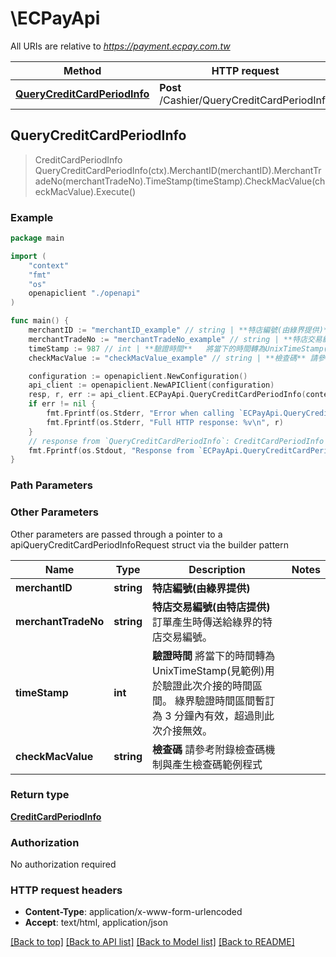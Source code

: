 # \ECPayApi

All URIs are relative to *https://payment.ecpay.com.tw*

Method | HTTP request | Description
------------- | ------------- | -------------
[**QueryCreditCardPeriodInfo**](ECPayApi.md#QueryCreditCardPeriodInfo) | **Post** /Cashier/QueryCreditCardPeriodInfo | 



## QueryCreditCardPeriodInfo

> CreditCardPeriodInfo QueryCreditCardPeriodInfo(ctx).MerchantID(merchantID).MerchantTradeNo(merchantTradeNo).TimeStamp(timeStamp).CheckMacValue(checkMacValue).Execute()



### Example

```go
package main

import (
    "context"
    "fmt"
    "os"
    openapiclient "./openapi"
)

func main() {
    merchantID := "merchantID_example" // string | **特店編號(由綠界提供)** 
    merchantTradeNo := "merchantTradeNo_example" // string | **特店交易編號(由特店提供)** 訂單產生時傳送給綠界的特店交易編號。 
    timeStamp := 987 // int | **驗證時間**   將當下的時間轉為UnixTimeStamp(見範例)用於驗證此次介接的時間區間。   綠界驗證時間區間暫訂為 3 分鐘內有效，超過則此次介接無效。   
    checkMacValue := "checkMacValue_example" // string | **檢查碼** 請參考附錄檢查碼機制與產生檢查碼範例程式 

    configuration := openapiclient.NewConfiguration()
    api_client := openapiclient.NewAPIClient(configuration)
    resp, r, err := api_client.ECPayApi.QueryCreditCardPeriodInfo(context.Background(), merchantID, merchantTradeNo, timeStamp, checkMacValue).Execute()
    if err != nil {
        fmt.Fprintf(os.Stderr, "Error when calling `ECPayApi.QueryCreditCardPeriodInfo``: %v\n", err)
        fmt.Fprintf(os.Stderr, "Full HTTP response: %v\n", r)
    }
    // response from `QueryCreditCardPeriodInfo`: CreditCardPeriodInfo
    fmt.Fprintf(os.Stdout, "Response from `ECPayApi.QueryCreditCardPeriodInfo`: %v\n", resp)
}
```

### Path Parameters



### Other Parameters

Other parameters are passed through a pointer to a apiQueryCreditCardPeriodInfoRequest struct via the builder pattern


Name | Type | Description  | Notes
------------- | ------------- | ------------- | -------------
 **merchantID** | **string** | **特店編號(由綠界提供)**  | 
 **merchantTradeNo** | **string** | **特店交易編號(由特店提供)** 訂單產生時傳送給綠界的特店交易編號。  | 
 **timeStamp** | **int** | **驗證時間**   將當下的時間轉為UnixTimeStamp(見範例)用於驗證此次介接的時間區間。   綠界驗證時間區間暫訂為 3 分鐘內有效，超過則此次介接無效。    | 
 **checkMacValue** | **string** | **檢查碼** 請參考附錄檢查碼機制與產生檢查碼範例程式  | 

### Return type

[**CreditCardPeriodInfo**](CreditCardPeriodInfo.md)

### Authorization

No authorization required

### HTTP request headers

- **Content-Type**: application/x-www-form-urlencoded
- **Accept**: text/html, application/json

[[Back to top]](#) [[Back to API list]](../README.md#documentation-for-api-endpoints)
[[Back to Model list]](../README.md#documentation-for-models)
[[Back to README]](../README.md)

